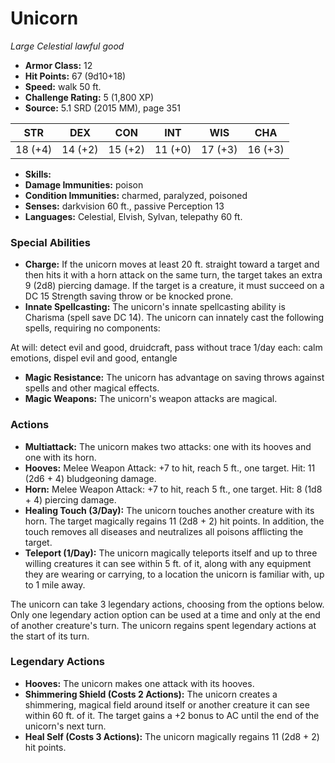 # Unicorn

*Large* *Celestial* *lawful good*

- **Armor Class:** 12
- **Hit Points:** 67 (9d10+18)
- **Speed:** walk 50 ft.
- **Challenge Rating:** 5 (1,800 XP)
- **Source:** 5.1 SRD (2015 MM), page 351

| STR | DEX | CON | INT | WIS | CHA |
| --- | --- | --- | --- | --- | --- |
| 18 (+4) | 14 (+2) | 15 (+2) | 11 (+0) | 17 (+3) | 16 (+3) |

- **Skills:** 
- **Damage Immunities:** poison
- **Condition Immunities:** charmed, paralyzed, poisoned
- **Senses:** darkvision 60 ft., passive Perception 13
- **Languages:** Celestial, Elvish, Sylvan, telepathy 60 ft.

### Special Abilities

- **Charge:** If the unicorn moves at least 20 ft. straight toward a target and then hits it with a horn attack on the same turn, the target takes an extra 9 (2d8) piercing damage. If the target is a creature, it must succeed on a DC 15 Strength saving throw or be knocked prone.
- **Innate Spellcasting:** The unicorn's innate spellcasting ability is Charisma (spell save DC 14). The unicorn can innately cast the following spells, requiring no components:

At will: detect evil and good, druidcraft, pass without trace
1/day each: calm emotions, dispel evil and good, entangle
- **Magic Resistance:** The unicorn has advantage on saving throws against spells and other magical effects.
- **Magic Weapons:** The unicorn's weapon attacks are magical.

### Actions

- **Multiattack:** The unicorn makes two attacks: one with its hooves and one with its horn.
- **Hooves:** Melee Weapon Attack: +7 to hit, reach 5 ft., one target. Hit: 11 (2d6 + 4) bludgeoning damage.
- **Horn:** Melee Weapon Attack: +7 to hit, reach 5 ft., one target. Hit: 8 (1d8 + 4) piercing damage.
- **Healing Touch (3/Day):** The unicorn touches another creature with its horn. The target magically regains 11 (2d8 + 2) hit points. In addition, the touch removes all diseases and neutralizes all poisons afflicting the target.
- **Teleport (1/Day):** The unicorn magically teleports itself and up to three willing creatures it can see within 5 ft. of it, along with any equipment they are wearing or carrying, to a location the unicorn is familiar with, up to 1 mile away.

The unicorn can take 3 legendary actions, choosing from the options below. Only one legendary action option can be used at a time and only at the end of another creature's turn. The unicorn regains spent legendary actions at the start of its turn.

### Legendary Actions

- **Hooves:** The unicorn makes one attack with its hooves.
- **Shimmering Shield (Costs 2 Actions):** The unicorn creates a shimmering, magical field around itself or another creature it can see within 60 ft. of it. The target gains a +2 bonus to AC until the end of the unicorn's next turn.
- **Heal Self (Costs 3 Actions):** The unicorn magically regains 11 (2d8 + 2) hit points.
